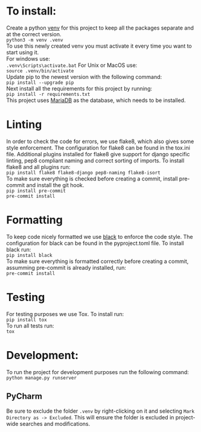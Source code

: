 # To install:
Create a python [venv](https://docs.python.org/3/tutorial/venv.html) for this project to keep all the packages separate and at the correct version.  
`python3 -m venv .venv`  
To use this newly created venv you must activate it every time you want to start using it.  
For windows use:  
`.venv\Scripts\activate.bat`
For Unix or MacOS use:  
`source .venv/bin/activate`  
Update pip to the newest version with the following command:  
`pip install --upgrade pip`  
Next install all the requirements for this project by running:  
`pip install -r requirements.txt`  
This project uses [MariaDB](https://mariadb.org/download/) as the database, which needs to be installed.

# Linting
In order to check the code for errors, we use flake8, which also gives some style enforcement. The configuration for flake8 can be found in the tox.ini file. Additional plugins installed for flake8 give support for django specific linting, pep8 compliant naming and correct sorting of imports. To install flake8 and all plugins run:  
`pip install flake8 flake8-django pep8-naming flake8-isort`  
To make sure everything is checked before creating a commit, install pre-commit and install the git hook.  
`pip install pre-commit`  
`pre-commit install`  

# Formatting
To keep code nicely formatted we use [black](https://github.com/psf/black) to enforce the code style. The configuration for black can be found in the pyproject.toml file. To install black run:  
`pip install black`  
To make sure everything is formatted correctly before creating a commit, assumming pre-commit is already installed, run:  
`pre-commit install`  

# Testing
For testing purposes we use Tox. To install run:  
`pip install tox`  
To run all tests run:  
`tox`

# Development:
To run the project for development purposes run the following command:  
`python manage.py runserver`

## PyCharm

Be sure to exclude the folder `.venv` by right-clicking on it and selecting `Mark Directory as -> Excluded`. This will
ensure the folder is excluded in project-wide searches and modifications.